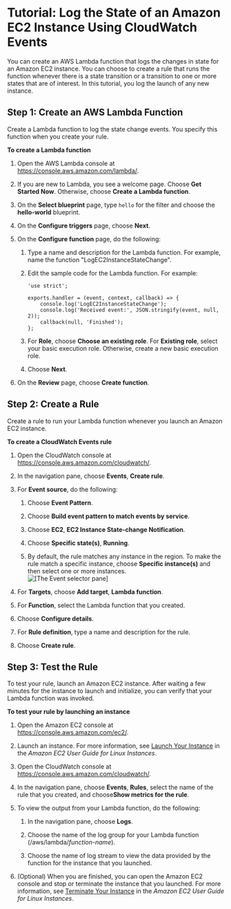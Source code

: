# Tutorial: Log the State of an Amazon EC2 Instance Using CloudWatch Events<a name="LogEC2InstanceState"></a>

You can create an AWS Lambda function that logs the changes in state for an Amazon EC2 instance\. You can choose to create a rule that runs the function whenever there is a state transition or a transition to one or more states that are of interest\. In this tutorial, you log the launch of any new instance\.

## Step 1: Create an AWS Lambda Function<a name="ec2-create-lambda-function"></a>

Create a Lambda function to log the state change events\. You specify this function when you create your rule\.

**To create a Lambda function**

1. Open the AWS Lambda console at [https://console\.aws\.amazon\.com/lambda/](https://console.aws.amazon.com/lambda/)\.

1. If you are new to Lambda, you see a welcome page\. Choose **Get Started Now**\. Otherwise, choose **Create a Lambda function**\.

1. On the **Select blueprint** page, type `hello` for the filter and choose the **hello\-world** blueprint\.

1. On the **Configure triggers** page, choose **Next**\.

1. On the **Configure function** page, do the following:

   1. Type a name and description for the Lambda function\. For example, name the function "LogEC2InstanceStateChange"\. 

   1. Edit the sample code for the Lambda function\. For example:

      ```
      'use strict';
      
      exports.handler = (event, context, callback) => {
          console.log('LogEC2InstanceStateChange');
          console.log('Received event:', JSON.stringify(event, null, 2));
          callback(null, 'Finished');
      };
      ```

   1. For **Role**, choose **Choose an existing role**\. For **Existing role**, select your basic execution role\. Otherwise, create a new basic execution role\.

   1. Choose **Next**\.

1. On the **Review** page, choose **Create function**\.

## Step 2: Create a Rule<a name="ec2-create-rule"></a>

Create a rule to run your Lambda function whenever you launch an Amazon EC2 instance\.

**To create a CloudWatch Events rule**

1. Open the CloudWatch console at [https://console\.aws\.amazon\.com/cloudwatch/](https://console.aws.amazon.com/cloudwatch/)\.

1. In the navigation pane, choose **Events**, **Create rule**\.

1. For **Event source**, do the following:

   1. Choose **Event Pattern**\.

   1. Choose **Build event pattern to match events by service**\.

   1. Choose **EC2**, **EC2 Instance State\-change Notification**\.

   1. Choose **Specific state\(s\)**, **Running**\.

   1. By default, the rule matches any instance in the region\. To make the rule match a specific instance, choose **Specific instance\(s\)** and then select one or more instances\.  
![\[The Event selector pane\]](http://docs.aws.amazon.com/AmazonCloudWatch/latest/events/images/log_stateec2_using_CWE_1.PNG)

1. For **Targets**, choose **Add target**, **Lambda function**\.

1. For **Function**, select the Lambda function that you created\.

1. Choose **Configure details**\.

1. For **Rule definition**, type a name and description for the rule\.

1. Choose **Create rule**\.

## Step 3: Test the Rule<a name="ec2-test-rule"></a>

To test your rule, launch an Amazon EC2 instance\. After waiting a few minutes for the instance to launch and initialize, you can verify that your Lambda function was invoked\.

**To test your rule by launching an instance**

1. Open the Amazon EC2 console at [https://console\.aws\.amazon\.com/ec2/](https://console.aws.amazon.com/ec2/)\.

1. Launch an instance\. For more information, see [Launch Your Instance](https://docs.aws.amazon.com/AWSEC2/latest/UserGuide/LaunchingAndUsingInstances.html) in the *Amazon EC2 User Guide for Linux Instances*\.

1. Open the CloudWatch console at [https://console\.aws\.amazon\.com/cloudwatch/](https://console.aws.amazon.com/cloudwatch/)\.

1. In the navigation pane, choose **Events**, **Rules**, select the name of the rule that you created, and choose**Show metrics for the rule**\.

1. To view the output from your Lambda function, do the following:

   1. In the navigation pane, choose **Logs**\.

   1. Choose the name of the log group for your Lambda function \(/aws/lambda/*function\-name*\)\.

   1. Choose the name of log stream to view the data provided by the function for the instance that you launched\.

1. \(Optional\) When you are finished, you can open the Amazon EC2 console and stop or terminate the instance that you launched\. For more information, see [Terminate Your Instance](https://docs.aws.amazon.com/AWSEC2/latest/UserGuide/terminating-instances.html) in the *Amazon EC2 User Guide for Linux Instances*\.